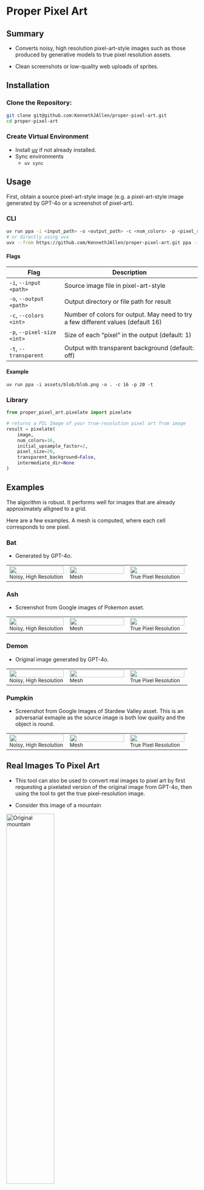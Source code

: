 # Proper Pixel Art 
## Summary
- Converts noisy, high resolution pixel-art-style images such as those produced by generative models to true pixel resolution assets.

- Clean screenshots or low-quality web uploads of sprites.

## Installation

### Clone the Repository:
```bash
git clone git@github.com:KennethJAllen/proper-pixel-art.git
cd proper-pixel-art
```
### Create Virtual Environment

- Install [uv](https://docs.astral.sh/uv/getting-started/installation/) if not already installed.
- Sync environments
    - `uv sync`

## Usage

First, obtain a source pixel-art-style image (e.g. a pixel-art-style image generated by GPT-4o or a screenshot of pixel-art).

### CLI

```bash
uv run ppa -i <input_path> -o <output_path> -c <num_colors> -p <pixel_size> [-t]
# or directly using uvx
uvx --from https://github.com/KennethJAllen/proper-pixel-art.git ppa -i <input_path> -o <output_path> -c <num_colors> -p <pixel_size> [-t]
```

#### Flags

| Flag                         | Description                                                                      |
| ---------------------------- | -------------------------------------------------------------------------------- |
| `-i`, `--input` `<path>`     | Source image file in pixel-art-style                                             |
| `-o`, `--output` `<path>`    | Output directory or file path for result                                         |
| `-c`, `--colors` `<int>`     | Number of colors for output. May need to try a few different values (default 16) |
| `-p`, `--pixel-size` `<int>` | Size of each “pixel” in the output (default: 1)                                  |
| `-t`, `--transparent`        | Output with transparent background (default: off)                                |

#### Example

`uv run ppa -i assets/blob/blob.png -o . -c 16 -p 20 -t`

### Library

```python
from proper_pixel_art.pixelate import pixelate

# returns a PIL Image of your true‑resolution pixel art from image
result = pixelate(
    image, 
    num_colors=16, 
    initial_upsample_factor=2, 
    pixel_size=20, 
    transparent_background=False, 
    intermediate_dir=None
)
```

## Examples

The algorithm is robust. It performs well for images that are already approximately alligned to a grid.

Here are a few examples. A mesh is computed, where each cell corresponds to one pixel.

### Bat
- Generated by GPT-4o.

<table align="center" width="100%">
  <tr>
    <td width="33%">
      <img src="./assets/bat/bat.png" style="width:100%;" />
      <br><small>Noisy, High Resolution</small>
    </td>
    <td width="33%">
      <img src="./assets/bat/mesh.png" style="width:100%;" />
      <br><small>Mesh</small>
    </td>
    <td width="33%">
      <img src="./assets/bat/upsampled.png" style="width:100%;" />
      <br><small>True Pixel Resolution</small>
    </td>
  </tr>
</table>

### Ash
- Screenshot from Google images of Pokemon asset.

<table align="center" width="100%">
  <tr>
    <td width="33%">
      <img src="./assets/ash/ash.png" style="width:100%;" />
      <br><small>Noisy, High Resolution</small>
    </td>
    <td width="33%">
      <img src="./assets/ash/mesh.png" style="width:100%;" />
      <br><small>Mesh</small>
    </td>
    <td width="33%">
      <img src="./assets/ash/upsampled.png" style="width:100%;" />
      <br><small>True Pixel Resolution</small>
    </td>
  </tr>
</table>


### Demon
- Original image generated by GPT-4o.

<table align="center" width="100%">
  <tr>
    <td width="33%">
      <img src="./assets/demon/demon.png" style="width:100%;" />
      <br><small>Noisy, High Resolution</small>
    </td>
    <td width="33%">
      <img src="./assets/demon/mesh.png" style="width:100%;" />
      <br><small>Mesh</small>
    </td>
    <td width="33%">
      <img src="./assets/demon/upsampled.png" style="width:100%;" />
      <br><small>True Pixel Resolution</small>
    </td>
  </tr>
</table>

### Pumpkin
- Screenshot from Google Images of Stardew Valley asset. This is an adversarial exmaple as the source image is both low quality and the object is round.

<table align="center" width="100%">
  <tr>
    <td width="33%">
      <img src="./assets/pumpkin/pumpkin.png" style="width:100%;" />
      <br><small>Noisy, High Resolution</small>
    </td>
    <td width="33%">
      <img src="./assets/pumpkin/mesh.png" style="width:100%;" />
      <br><small>Mesh</small>
    </td>
    <td width="33%">
      <img src="./assets/pumpkin/upsampled.png" style="width:100%;" />
      <br><small>True Pixel Resolution</small>
    </td>
  </tr>
</table>


## Real Images To Pixel Art

- This tool can also be used to convert real images to pixel art by first requesting a pixelated version of the original image from GPT-4o, then using the tool to get the true pixel-resolution image.

- Consider this image of a mountain

<img src="./assets/mountain/real.jpg" width="50%" alt="Original mountain"/>

- Here are the results of first requesting a pixalated version of the mountain, then using the tool to get a true resolution pixel art version.

<table align="center" width="100%">
  <tr>
    <td width="33%">
      <img src="./assets/mountain/mountain.png" style="width:100%;" />
      <br><small>Noisy, High Resolution</small>
    </td>
    <td width="33%">
      <img src="./assets/mountain/mesh.png" style="width:100%;" />
      <br><small>Mesh</small>
    </td>
    <td width="33%">
      <img src="./assets/mountain/upsampled.png" style="width:100%;" />
      <br><small>True Pixel Resolution</small>
    </td>
  </tr>
</table>

## Challenges
The result of pixel-art style images from LLMs are noisy, high resolution images with a non-uniform grid and random artifacts. Due to these issues, standard downsampling techniques do not work. How can we recover the pixel art with "true" resolution and colors?

The current approach to turning pixel art into useable assets for games are either
1) Use naive downsampling which does not give a result that is faithful to the original image.
2) Manually re-create the image in the approperiate resolution pixel by pixel.

## Algorithm
- The main algorithm solves these challenges. Here is a high level overview. We will apply it step by step on this example image of blob pixel art that was generated from GPT-4o.

<img src="./assets/blob/blob.png" width="80%" alt="blob"/>

- Note that this image is high resolution and noisy.

<img src="./assets/blob/zoom.png" width="80%" alt="The blob is noisy."/>

1) Trim the edges of the image and zero out pixels with more than 50% alpha.
    - This is to work around some issues with models such as GPT-4o not giving a perfectly transparent background.

2) Upsample by a factor of 2 using nearest neighbor.
    - This can help identify the correct pixel mesh.
    - It is possible that a similar result could be achived by tuning the parameters in the following steps. Further investigation is required.

3) Find edges of the pixel art using [Canny edge detection](https://docs.opencv.org/4.x/da/d22/tutorial_py_canny.html).

<img src="./assets/blob/edges.png" width="80%" alt="blob edges"/>

4) Close small gaps in edges with a [morphological closing](https://docs.opencv.org/4.x/d9/d61/tutorial_py_morphological_ops.html).

<img src="./assets/blob/closed_edges.png" width="80%" alt="blob closed edges"/>

5) Take the [Hough transform](https://docs.opencv.org/4.x/d3/de6/tutorial_js_houghlines.html) to get the coordinates of lines in the detected edges. Only keep lines that are close to vertical or horizontal giving some grid coordinates. Cluster lines that are closeby together.

<img src="./assets/blob/lines.png" width="80%" alt="blob lines"/>

6) Find the grid spacing by filtering outliers and taking the median of the spacings, then complete the mesh.

<img src="./assets/blob/mesh.png" width="80%" alt="blob mesh"/>

7) Quantize the original image to a small number of colors.
    - Note: The result is sensitive to the number of colors chosen.
    - The parameter is not difficult to tune, but the script may need to be re-run if the colors don't look right.
    - 8, 16, 32, or 64 typically works.
    - TODO: Find a heuristic for choosing the number of colors.

8) In each cell specified by the mesh, choose the most common color in the cell as the color for the pixel. Recreate the original image with one pixel per cell.

    - Result upsampled by a factor of $20 \times$

<img src="./assets/blob/upsampled.png" width="80%" alt="blob upsampled"/>

